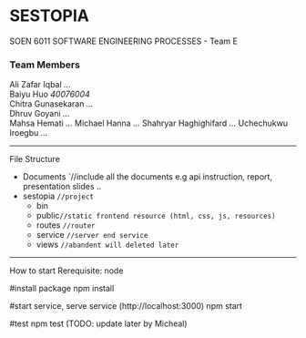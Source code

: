 # SESTOPIA
SOEN 6011  SOFTWARE ENGINEERING PROCESSES - Team E

### Team Members  

Ali Zafar Iqbal *...*  
Baiyu Huo *40076004*  
Chitra Gunasekaran *...*  
Dhruv Goyani *...*  
Mahsa Hemati *...*
Michael Hanna *...*
Shahryar Haghighifard *...*
Uchechukwu Iroegbu *...*

---

File Structure  
+ Documents	`//include all the documents e.g api instruction, report, presentation slides ..
+ sestopia `//project`
  + bin   
  + public`//static frontend resource (html, css, js, resources)`
  + routes `//router`
  + service `//server end service`
  + views `//abandent will deleted later`

---

How to start
Rerequisite: node

#install package
npm install

#start service, serve service (http://localhost:3000)
npm start

#test
npm test (TODO: update later by Micheal)
